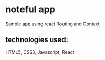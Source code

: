 # noteful app 

Sample app using react Routing and Context

## technologies used:

HTML5, CSS3, Javascript, React


